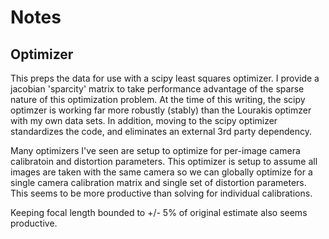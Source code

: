 # Notes

## Optimizer

   This preps the data for use with a scipy least squares optimizer.
   I provide a jacobian 'sparcity' matrix to take performance
   advantage of the sparse nature of this optimization problem.  At
   the time of this writing, the scipy optimzer is working far more
   robustly (stably) than the Lourakis optimzer with my own data
   sets.  In addition, moving to the scipy optimizer standardizes the
   code, and eliminates an external 3rd party dependency.

   Many optimizers I've seen are setup to optimize for per-image
   camera calibratoin and distortion parameters.  This optimizer is
   setup to assume all images are taken with the same camera so we can
   globally optimize for a single camera calibration matrix and single
   set of distortion parameters.  This seems to be more productive
   than solving for individual calibrations.

   Keeping focal length bounded to +/- 5% of original estimate also
   seems productive.
